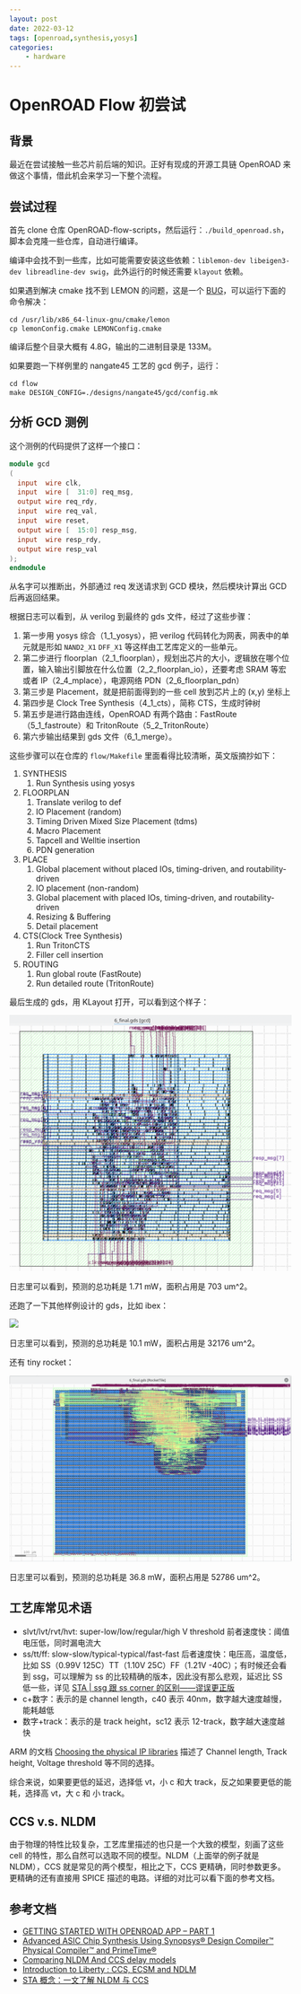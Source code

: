 ```yaml
---
layout: post
date: 2022-03-12
tags: [openroad,synthesis,yosys]
categories:
    - hardware
---
```


# OpenROAD Flow 初尝试

## 背景

最近在尝试接触一些芯片前后端的知识。正好有现成的开源工具链 OpenROAD 来做这个事情，借此机会来学习一下整个流程。

## 尝试过程

首先 clone 仓库 OpenROAD-flow-scripts，然后运行：`./build_openroad.sh`，脚本会克隆一些仓库，自动进行编译。

编译中会找不到一些库，比如可能需要安装这些依赖：`liblemon-dev libeigen3-dev libreadline-dev swig`，此外运行的时候还需要 `klayout` 依赖。

如果遇到解决 cmake 找不到 LEMON 的问题，这是一个 [BUG](https://lemon.cs.elte.hu/trac/lemon/ticket/628)，可以运行下面的命令解决：

```shell
cd /usr/lib/x86_64-linux-gnu/cmake/lemon
cp lemonConfig.cmake LEMONConfig.cmake
```

编译后整个目录大概有 4.8G，输出的二进制目录是 133M。

如果要跑一下样例里的 nangate45 工艺的 gcd 例子，运行：

```
cd flow
make DESIGN_CONFIG=./designs/nangate45/gcd/config.mk
```

## 分析 GCD 测例

这个测例的代码提供了这样一个接口：

```verilog
module gcd
(
  input  wire clk,
  input  wire [  31:0] req_msg,
  output wire req_rdy,
  input  wire req_val,
  input  wire reset,
  output wire [  15:0] resp_msg,
  input  wire resp_rdy,
  output wire resp_val
);
endmodule
```

从名字可以推断出，外部通过 req 发送请求到 GCD 模块，然后模块计算出 GCD 后再返回结果。

根据日志可以看到，从 verilog 到最终的 gds 文件，经过了这些步骤：

1. 第一步用 yosys 综合（1_1_yosys），把 verilog 代码转化为网表，网表中的单元就是形如 `NAND2_X1` `DFF_X1` 等这样由工艺库定义的一些单元。
2. 第二步进行 floorplan（2_1_floorplan），规划出芯片的大小，逻辑放在哪个位置，输入输出引脚放在什么位置（2_2_floorplan_io），还要考虑 SRAM 等宏或者 IP（2_4_mplace），电源网络 PDN（2_6_floorplan_pdn）
3. 第三步是 Placement，就是把前面得到的一些 cell 放到芯片上的 (x,y) 坐标上
4. 第四步是 Clock Tree Synthesis（4_1_cts），简称 CTS，生成时钟树
5. 第五步是进行路由连线，OpenROAD 有两个路由：FastRoute（5_1_fastroute）和 TritonRoute（5_2_TritonRoute）
6. 第六步输出结果到 gds 文件（6_1_merge）。

这些步骤可以在仓库的 `flow/Makefile` 里面看得比较清晰，英文版摘抄如下：

1. SYNTHESIS
    1. Run Synthesis using yosys
2. FLOORPLAN
    1. Translate verilog to def
    2. IO Placement (random)
    3. Timing Driven Mixed Size Placement (tdms)
    4. Macro Placement
    5. Tapcell and Welltie insertion
    6. PDN generation
3. PLACE
    1. Global placement without placed IOs, timing-driven, and routability-driven
    2. IO placement (non-random)
    3. Global placement with placed IOs, timing-driven, and routability-driven
    4. Resizing & Buffering
    5. Detail placement
4. CTS(Clock Tree Synthesis)
    1. Run TritonCTS
    2. Filler cell insertion
5. ROUTING
    1. Run global route (FastRoute)
    2. Run detailed route (TritonRoute)

最后生成的 gds，用 KLayout 打开，可以看到这个样子：

![](./gcd_gds.png)

日志里可以看到，预测的总功耗是 1.71 mW，面积占用是 703 um^2。

还跑了一下其他样例设计的 gds，比如 ibex：

![](./ibex_gds.png)

日志里可以看到，预测的总功耗是 10.1 mW，面积占用是 32176 um^2。

还有 tiny rocket：

![](./tiny_rocket_gds.png)

日志里可以看到，预测的总功耗是 36.8 mW，面积占用是 52786 um^2。

## 工艺库常见术语

- slvt/lvt/rvt/hvt: super-low/low/regular/high V threshold 前者速度快：阈值电压低，同时漏电流大
- ss/tt/ff: slow-slow/typical-typical/fast-fast 后者速度快：电压高，温度低，比如 SS（0.99V 125C）TT（1.10V 25C）FF（1.21V -40C）；有时候还会看到 ssg，可以理解为 ss 的比较精确的版本，因此没有那么悲观，延迟比 SS 低一些，详见 [STA | ssg 跟 ss corner 的区别——谬误更正版](https://cloud.tencent.com/developer/article/1598417)
- c+数字：表示的是 channel length，c40 表示 40nm，数字越大速度越慢，能耗越低
- 数字+track：表示的是 track height，sc12 表示 12-track，数字越大速度越快

ARM 的文档 [Choosing the physical IP libraries](https://developer.arm.com/documentation/102738/0100/Choosing-the-physical-IP-libraries) 描述了 Channel length, Track height, Voltage threshold 等不同的选择。

综合来说，如果要更低的延迟，选择低 vt，小 c 和大 track，反之如果要更低的能耗，选择高 vt，大 c 和 小 track。

## CCS v.s. NLDM

由于物理的特性比较复杂，工艺库里描述的也只是一个大致的模型，刻画了这些 cell 的特性，那么自然可以选取不同的模型。NLDM（上面举的例子就是 NLDM），CCS 就是常见的两个模型，相比之下，CCS 更精确，同时参数更多。更精确的还有直接用 SPICE 描述的电路。详细的对比可以看下面的参考文档。

## 参考文档

- [GETTING STARTED WITH OPENROAD APP – PART 1](https://theopenroadproject.org/2019/12/11/getting-started-with-openroad-app-part-1/)
- [Advanced ASIC Chip Synthesis Using Synopsys® Design Compiler™ Physical Compiler™ and PrimeTime®](https://link.springer.com/book/10.1007/b117024)
- [Comparing NLDM And CCS delay models](https://www.paripath.com/blog/characterization-blog/comparing-nldm-and-ccs-delay-models)
- [Introduction to Liberty : CCS, ECSM and NDLM](https://chitlesh.ch/wordpress/liberty-ccs-ecsm-or-ndlm/)
- [STA 概念：一文了解 NLDM 与 CCS](https://blog.csdn.net/graymount/article/details/106010388)